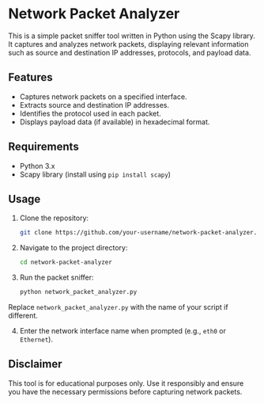 # Network Packet Analyzer

This is a simple packet sniffer tool written in Python using the Scapy library. It captures and analyzes network packets, displaying relevant information such as source and destination IP addresses, protocols, and payload data.

## Features

- Captures network packets on a specified interface.
- Extracts source and destination IP addresses.
- Identifies the protocol used in each packet.
- Displays payload data (if available) in hexadecimal format.

## Requirements

- Python 3.x
- Scapy library (install using `pip install scapy`)

## Usage

1. Clone the repository:

    ```sh
    git clone https://github.com/your-username/network-packet-analyzer.git


2. Navigate to the project directory:

    ```sh
    cd network-packet-analyzer


3. Run the packet sniffer:

    ```sh
    python network_packet_analyzer.py


Replace `network_packet_analyzer.py` with the name of your script if different.

4. Enter the network interface name when prompted (e.g., `eth0` or `Ethernet`).

## Disclaimer

This tool is for educational purposes only. Use it responsibly and ensure you have the necessary permissions before capturing network packets.
